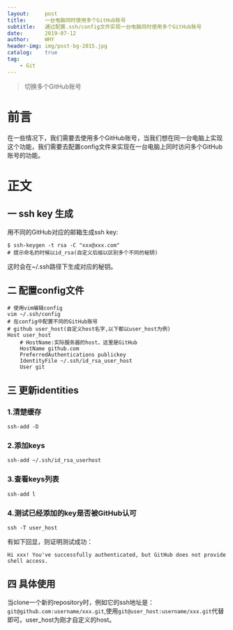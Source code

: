 ```yaml
---
layout:     post
title:      一台电脑同时使用多个GitHub账号
subtitle:   通过配置.ssh/config文件实现一台电脑同时使用多个GitHub账号
date:       2019-07-12
author:     WHY
header-img: img/post-bg-2015.jpg
catalog:    true
tag:
    - Git
---
```


> 切换多个GitHub账号

# 前言
在一些情况下，我们需要去使用多个GitHub账号，当我们想在同一台电脑上实现这个功能，我们需要去配置config文件来实现在一台电脑上同时访问多个GitHub账号的功能。

# 正文

## 一 ssh key 生成
用不同的GitHub对应的邮箱生成ssh key:<br>
```shell
$ ssh-keygen -t rsa -C "xxx@xxx.com"
# 提示命名的时候以id_rsa(自定义后缀以区别多个不同的秘钥)
```
这时会在~/.ssh路径下生成对应的秘钥。
## 二 配置config文件
```shell
# 使用vim编辑config
vim ~/.ssh/config
# 在config中配置不同的GitHub账号
# github user_host(自定义host名字,以下都以user_host为例)
Host user_host
    # HostName:实际服务器的host，这里是GitHub
    HostName github.com
    PreferredAuthentications publickey
    IdentityFile ~/.ssh/id_rsa_user_host
    User git
```
## 三 更新identities
### 1.清楚缓存
```shell
ssh-add -D
```
### 2.添加keys
```shell
ssh-add ~/.ssh/id_rsa_userhost
```
### 3.查看keys列表
```shell
ssh-add l
```
### 4.测试已经添加的key是否被GitHub认可
```shell
ssh -T user_host
```
有如下回显，则证明测试成功：
```shell
Hi xxx! You've successfully authenticated, but GitHub does not provide shell access.
```
## 四 具体使用
当clone一个新的repository时，例如它的ssh地址是：`git@github.com:username/xxx.git`,使用`git@user_host:username/xxx.git`代替即可。user_host为刚才自定义的host。


